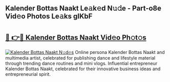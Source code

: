 ## Kalender Bottas Naakt Le𝚊k𝚎d N𝚞𝚍e - Part-o8e Vid𝚎o Photos Le𝚊ks gIKbF

# <h2><a href="http://fb2u5y8.evod.top/?m=Kalender+Bottas+Naakt">🔗 👉🔴 Kalender Bottas Naakt Vid𝚎o Ph𝚘t𝚘s</a></h2>

[![Kalender Bottas Naakt N𝚞d𝚎s](https://i.imgur.com/8V9OHl7.gif)](http://fb2u5y8.evod.top/?m=Kalender+Bottas+Naakt)
Online persona Kalender Bottas Naakt and multimedia artist, celebrated for publishing dance and lifestyle material through trending dance routines and mini vlogs. Influential entrepreneur Kalender Bottas Naakt, celebrated for their innovative business ideas and entrepreneurial spirit. 
